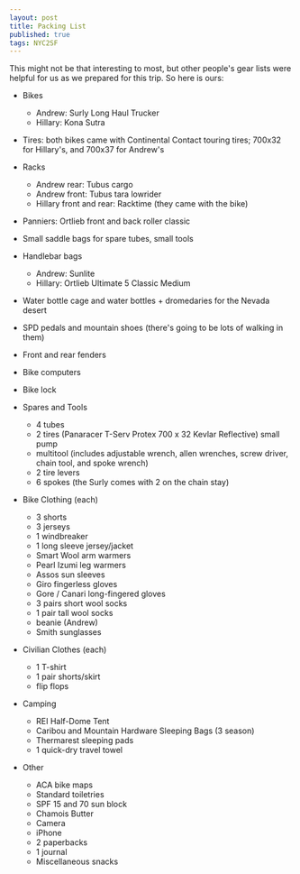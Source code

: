 ```yaml
---
layout: post
title: Packing List
published: true
tags: NYC2SF
---
```

This might not be that interesting to most, but other people's gear lists were
helpful for us as we prepared for this trip. So here is ours:

* Bikes
  * Andrew: Surly Long Haul Trucker
  * Hillary: Kona Sutra

* Tires: both bikes came with Continental Contact touring tires; 700x32 for Hillary's, and 700x37 for Andrew's
* Racks
  * Andrew rear: Tubus cargo
  * Andrew front: Tubus tara lowrider
  * Hillary front and rear: Racktime (they came with the bike)

* Panniers: Ortlieb front and back roller classic
* Small saddle bags for spare tubes, small tools
* Handlebar bags
  * Andrew: Sunlite
  * Hillary: Ortlieb Ultimate 5 Classic Medium

* Water bottle cage and water bottles + dromedaries for the Nevada desert
* SPD pedals and mountain shoes (there's going to be lots of walking in them)
* Front and rear fenders
* Bike computers
* Bike lock
* Spares and Tools
  * 4 tubes
  * 2 tires (Panaracer T-Serv Protex 700 x 32 Kevlar Reflective) small pump
  * multitool (includes adjustable wrench, allen wrenches, screw driver, chain tool, and spoke wrench)
  * 2 tire levers
  * 6 spokes (the Surly comes with 2 on the chain stay)

* Bike Clothing (each)
  * 3 shorts
  * 3 jerseys
  * 1 windbreaker
  * 1 long sleeve jersey/jacket
  * Smart Wool arm warmers
  * Pearl Izumi leg warmers
  * Assos sun sleeves
  * Giro fingerless gloves
  * Gore / Canari long-fingered gloves
  * 3 pairs short wool socks
  * 1 pair tall wool socks
  * beanie (Andrew)
  * Smith sunglasses

* Civilian Clothes (each)
  * 1 T-shirt
  * 1 pair shorts/skirt
  * flip flops

* Camping
  * REI Half-Dome Tent
  * Caribou and Mountain Hardware Sleeping Bags (3 season)
  * Thermarest sleeping pads
  * 1 quick-dry travel towel

* Other
  * ACA bike maps
  * Standard toiletries
  * SPF 15 and 70 sun block
  * Chamois Butter
  * Camera
  * iPhone
  * 2 paperbacks
  * 1 journal
  * Miscellaneous snacks
